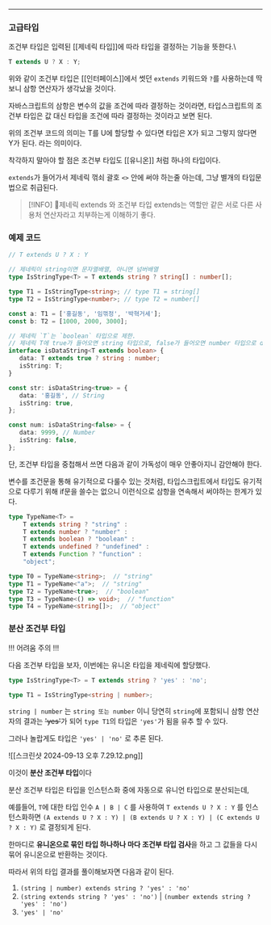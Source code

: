 
---

### 고급타입

조건부 타입은 입력된 [[제네릭 타입]]에 따라 타입을 결정하는 기능을 뜻한다.\

```ts
T extends U ? X : Y;
```

위와 같이 조건부 타입은 [[인터페이스]]에서 썻던 `extends` 키워드와 `?`를 사용하는데 딱 보니 삼항 연산자가 생각났을 것이다. 

자바스크립트의 삼항은 변수의 값을 조건에 따라 결정하는 것이라면, 타입스크립트의 조건부 타입은 값 대신 타입을 조건에 따라 결정하는 것이라고 보면 된다.

위의 조건부 코드의 의미는 T를 U에 할당할 수 있다면 타입은 X가 되고 그렇지 않다면 Y가 된다. 
라는 의미이다.

착각하지 말아야 할 점은 조건부 타입도 [[유니온]] 처럼 하나의 타입이다.

`extends`가 들어가서 제네릭 꺾쇠 괄호 `<>` 안에 써야 하는줄 아는데, 그냥 별개의 타입문법으로 취급된다.

> [!INFO]
> 제네릭 extends 와 조건부 타입 extends는 역할만 같은 서로 다른 사용처 연산자라고 치부하는게 이해하기 좋다.

### 예제 코드

```ts
// T extends U ? X : Y

// 제네릭이 string이면 문자열배열, 아니면 넘버배열
type IsStringType<T> = T extends string ? string[] : number[];

type T1 = IsStringType<string>; // type T1 = string[]
type T2 = IsStringType<number>; // type T2 = number[]

const a: T1 = ['홍길동', '임꺾정', '박혁거세'];
const b: T2 = [1000, 2000, 3000];
```

```ts
// 제네릭 `T`는 `boolean` 타입으로 제한.
// 제네릭 T에 true가 들어오면 string 타입으로, false가 들어오면 number 타입으로 data 속성을 타입 지정
interface isDataString<T extends boolean> {
   data: T extends true ? string : number;
   isString: T;
}

const str: isDataString<true> = {
   data: '홍길동', // String
   isString: true,
};

const num: isDataString<false> = {
   data: 9999, // Number
   isString: false,
};
```

단, 조건부 타입을 중첩해서 쓰면 다음과 같이 가독성이 매우 안좋아지니 감안해야 한다.

변수를 조건문을 통해 유기적으로 다룰수 있는 것처럼, 타입스크립트에서 타입도 유기적으로 다루기 위해 if문을 쓸수는 없으니 이런식으로 삼항을 연속해서 써야하는 한계가 있다.

```ts
type TypeName<T> =
    T extends string ? "string" :
    T extends number ? "number" :
    T extends boolean ? "boolean" :
    T extends undefined ? "undefined" :
    T extends Function ? "function" :
    "object";

type T0 = TypeName<string>;  // "string"
type T1 = TypeName<"a">;  // "string"
type T2 = TypeName<true>;  // "boolean"
type T3 = TypeName<() => void>;  // "function"
type T4 = TypeName<string[]>;  // "object"
```


### 분산 조건부 타입

!!! 어려움 주의 !!!

다음 조건부 타입을 보자, 이번에는 유니온 타입을 제네릭에 할당했다.

```ts
type IsStringType<T> = T extends string ? 'yes' : 'no';

type T1 = IsStringType<string | number>;
```

`string | number` 는 `string 또는 number` 이니 당연히 `string`에 포함되니 삼항 연산자의 결과는 ~~'yes'~~가 되어 `type T1`의 타입은 `'yes'`가 됨을 유추 할 수 있다.

그러나 놀랍게도 타입은 `'yes' | 'no'` 로 추론 된다.

![[스크린샷 2024-09-13 오후 7.29.12.png]]

이것이 **분산 조건부 타입**이다

분산 조건부 타입은 타입을 인스턴스화 중에 자동으로 유니언 타입으로 분산되는데, 

예를들어, `T`에 대한 타입 인수 `A | B | C` 를 사용하여 `T extends U ? X : Y` 를 인스턴스화하면 `(A extends U ? X : Y) | (B extends U ? X : Y) | (C extends U ? X : Y)` 로 결정되게 된다.

한마디로 **유니온으로 묶인 타입 하나하나 마다 조건부 타입 검사**을 하고 그 값들을 다시 묶어 유니온으로 반환하는 것이다.

따라서 위의 타입 결과를 풀이해보자면 다음과 같이 된다.

1. `(string | number) extends string ? 'yes' : 'no'`
2. `(string extends string ? 'yes' : 'no')` | `(number extends string ? 'yes' : 'no')`
3. `'yes' | 'no'`

